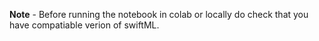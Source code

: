 **Note** - Before running the notebook in colab or locally do check that you have compatiable verion of swiftML.

